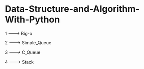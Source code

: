 # Data-Structure-and-Algorithm-With-Python
1 ---> Big-o

2 ---> Simple_Queue

3 ---> C_Queue

4 ---> Stack

